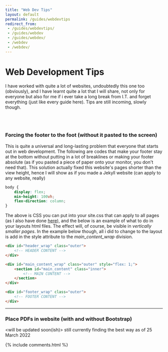 ```yaml
---
title: "Web Dev Tips"
layout: default
permalink: /guides/webdevtips
redirect_from:
 - /guides/webdevtips/
 - /guides/webdev
 - /guides/webdev/
 - /webdev
 - /webdev/
---
```

# Web Development Tips
I have worked with quite a lot of websites, undoubtedly this one too (obviously), and I have learnt quite a lot that I will share, not only for everyone but also for me if i ever take a long break from I.T. and forget everything (just like every guide here). Tips are still incoming, slowly though.

<br>
<br>


### Forcing the footer to the foot (without it pasted to the screen)
This is quite a universal and long-lasting problem that everyone that starts out in web development. The following are codes that make your footer stay at the bottom without putting in a lot of breaklines or making your footer absolute (as if you pasted a piece of paper onto your monitor, you don't need that). This solution actually fixed this website's pages shorter than the view height, hence I will show as if you made a Jekyll website (can apply to any website, really)
``` css
body {
    display: flex;
    min-height: 100vh;
    flex-direction: column;
}
```
The above is CSS you can put into your site.css that can apply to all pages (as I also have done <a href="https://arifhamed.github.io/static/css/site.css" target="_blank">here</a>), and the below is an example of what to do in your layouts html files. The effect will, of course, be visible in _vertically smaller pages_. In the example below though, all i did to change to the layout is add in the style attribute to the _main_content_wrap_ division. 
``` html
<div id="header_wrap" class="outer">
    <!-- HEADER CONTENT -->
</div>

<div id="main_content_wrap" class="outer" style="flex: 1;">
    <section id="main_content" class="inner">
        <!-- MAIN CONTENT -->
    </section>
</div>

<div id="footer_wrap" class="outer">
    <!-- FOOTER CONTENT -->
</div>
```
<hr>

### Place PDFs in website (with and without Bootstrap)
&lt;will be updated soon(ish)&gt;
still currently finding the best way as of <span class="timestamp">25 March 2022</span>


{% include comments.html %}